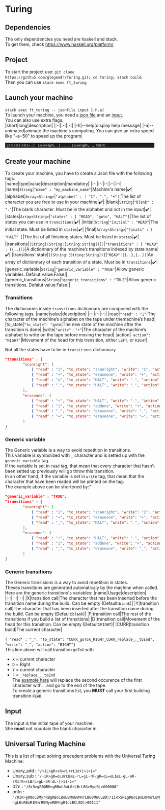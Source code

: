 # Turing
## Dependencies
The only dependencies you need are haskell and stack.   
To get them, check https://www.haskell.org/platform/
## Project
To start the project use:
`git clone https://github.com/glegendr/Turing.git; cd Turing; stack build`.   
Then you can use `stack exec ft_turing`
## Launch your machine
`stack exec ft_turing -- jsonFile input [-h.a]`    
To launch your machine, you need a [json file](#create-your-machine) and an [input](#input).   
You can also use extra flags.   
|short|long|description|
|:-:|:-:|:-:|
|-h|--help|display help message|
|-a|--animated|animate the machine's computing. You can give an extra speed like \"-a=50\" to speed up the program|    

![](unary_add.gif)
## Create your machine
To create your machine, you have to create a Json file with the following tags.    
|name|type|value|description|mandatory|
|:-:|:-:|:-:|:-:|:-:|
|name|`String`|`"name" : "my_machine_name"`|Machine's name|✔️|
|alphabet|`Array<String>`|`"alphabet" : [ "1", ".", "+"]`|The list of character you are free to use in your machine|✔️|
|blank|`String`|`"blank" : "."`|The blank character. Must be in the alphabet and not in the input|✔️|
|states|`Array<String>`|`"states" : [ "READ", "goto", "HALT"]`|The list of states you can use in `transitions`|✔️|
|initial|`String`|`"initial" : "READ"`|The initial state. Must be listed in `states`|✔️|
|final|`Array<String>`|`"finals" : [ "HALT" ]`|The list of all finishing states. Must be listed in `states`|✔️|
|transitions|`(String[(String:[String:String])])`|`"transitions" : { "READ" : [{..}]}`|A dictionnary of the machine’s transitions indexed by state name|✔️|
|transitions' state|`[(String:[String:String])]`|`"READ":[{..},{..}]`|An array of dictionnary of each transition of a state. Must be in `transitions`|✔️|
|generic_variable|`String`|`"generic_variable" : "TRUE"`|Allow generic variables. Defalut value:False||
|generic_transitions|`String`|`"generic_transitions" : "TRUE"`|Allow generic transitions. Defalut value:False||
### Transitions
The dictionaries inside `transitions` dictionnary are composed with the following tags.
|name|value|description|
|:-:|:-:|:-:|
|read|`"read" : "1"`|The character of the machine’s alphabet on the tape under themachine’s head|
|to_state|`"to_state": "goto`|The new state of the machine after the transition is done|
|write|`"write": "+"`|The character of the machine’s alphabet to write on the tape before moving the head|
|action|` action": "RIGHT"`|Movement of the head for this transition, either `LEFT`, or `RIGHT`|

Not all the states have to be in `transitions` dictionnary.
``` json
"transitions" : {
        "scanright": [
            { "read" : "1", "to_state": "scanright", "write": "1", "action": "RIGHT"},
            { "read" : "+", "to_state": "eraseone", "write": "+", "action": "RIGHT"},
            { "read" : "=", "to_state": "HALT", "write": ".", "action": "RIGHT"},
            { "read" : ".", "to_state": "HALT", "write": ".", "action": "RIGHT"}
        ],
        "eraseone": [
            { "read" : "+", "to_state": "HALT", "write": ".", "action": "RIGHT"},
            { "read" : "1", "to_state": "addone", "write": "+", "action": "LEFT"},
            { "read" : ".", "to_state": "eraseone", "write": ".", "action": "LEFT"},
            { "read" : "=", "to_state": "eraseone", "write": "=", "action": "LEFT"}
        ]
}
```
### Generic variable
The Generic variable is a way to avoid repetition in transitions.   
This variable is symbolized with `_` character and is setted up with the `generic_variable` tag.   
If the variable is set in `read` tag, that mean that every character that hasn't been setted up previously will go throw this transition.    
In an other hand, if the variable is set in `write` tag, that mean that the character that have been readed will be printed on the tag.   
The example above can be shortened by:"
``` json
"generic_variable" : "TRUE",
"transitions" : {
        "scanright": [
            { "read" : "1", "to_state": "scanright", "write": "1", "action": "RIGHT"},
            { "read" : "+", "to_state": "eraseone", "write": "+", "action": "RIGHT"},
            { "read" : "_", "to_state": "HALT", "write": ".", "action": "RIGHT"}
        ],
        "eraseone": [
            { "read" : "+", "to_state": "HALT", "write": ".", "action": "RIGHT"},
            { "read" : "1", "to_state": "addone", "write": "+", "action": "LEFT"},
            { "read" : "_", "to_state": "eraseone", "write": "_", "action": "LEFT"}
        ]
}
```
### Generic transitions
The Generic transisions is a way to avoid repetition in states.   
Theses transitions are generated automaticaly by the machine when called.   
Here are the generic transtions's variables:
|name|Usage|description|
|:-:|:-:|:-:|
|X|transition call|The character that has been inserted before the transition name during the build. Can be empty (Default:`blank`)|
|Y|transition call|The character that has been inserted after the transition name during the build. Can be empty (Default:`blank`)|
|F|transition call|The rest of the transitions if you build a list of transitions|
|D|transition call|Movement of the head for this transition. Can be empty (Default:`RIGHT`)|
|CURR|transition build|The current character|

`{ "read" : "_", "to_state": "CURR_goToX_RIGHT_CURR_replace_._toEnd", "write": "_", "action": "RIGHT"}`    
This line above will call transition `goToX` with
- `X` = current character   
- `D` = Right   
- `Y` = current character    
- `F` = `_replace_._toEnd`    
The [example here](jsonFiles/generic_transitions_ex.json) will replace the second occurence of the first character with `.` and go to the end of the tape.     
To create a generic transitions list, you __MUST__ call your first building transition `READ`.   
## Input
The input is the initial tape of your machine.    
She __must__ not countain the blank character in.   
## Universal Turing Machine
This is a list of input solving precedent problems with the Universal Turing Machine:    
- Unary_add : `"/+iL>gR+sR=rL+rL1d+|>1+1="`
- Unary_sub : `"/-iR>gR=oLBrLBmL-rL=gL-rR-gR=oL=oL1mL-gL-oR-rR1rR=rLBrL=gL-oR-dL-|>11-1="`
- 02n : `"/0iR>gR0GBMngRBoL0oL0rLBrLBG>Myd0|>000000"`
- on1n : `"/0iR>gR0oLBMyrRBgRBoLBoLBMnG0MnrLBG0MnCLBD|/1iR>SR1gRBoLBoL0MnrLBMngLBoRBoR1MnrRBMyoRBMngR1oLBCLBD|>00111"`

